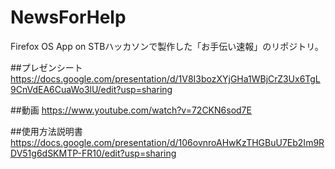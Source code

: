 # NewsForHelp
Firefox OS App on STBハッカソンで製作した「お手伝い速報」のリポジトリ。

##プレゼンシート
https://docs.google.com/presentation/d/1V8I3bozXYjGHa1WBjCrZ3Ux6TgL9CnVdEA6CuaWo3lU/edit?usp=sharing

##動画
https://www.youtube.com/watch?v=72CKN6sod7E

##使用方法説明書
https://docs.google.com/presentation/d/106ovnroAHwKzTHGBuU7Eb2Im9RDV51g6dSKMTP-FR10/edit?usp=sharing
